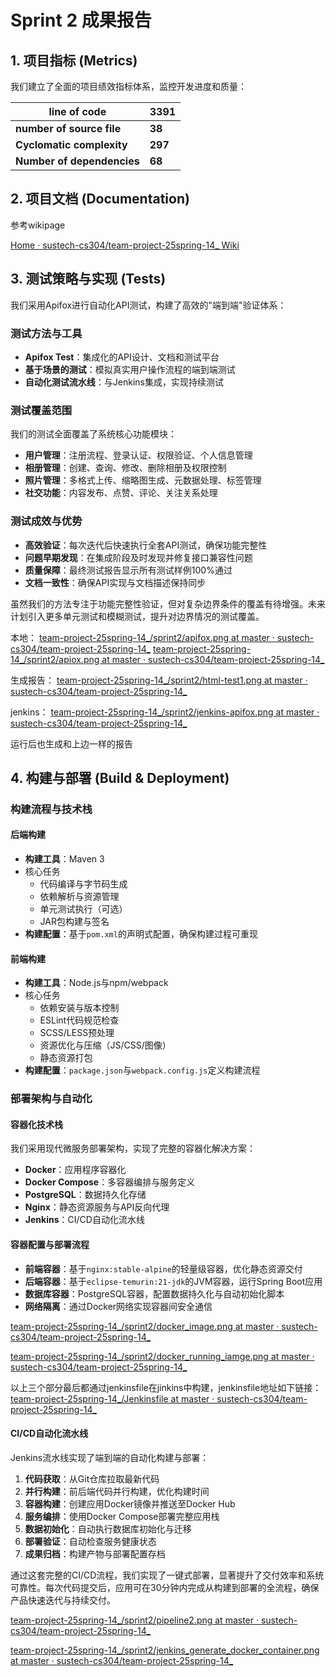 # Sprint 2 成果报告

## 1. 项目指标 (Metrics)

我们建立了全面的项目绩效指标体系，监控开发进度和质量：

| line of code               | 3391    |
| -------------------------- | ------- |
| **number of source file**  | **38**  |
| **Cyclomatic complexity**  | **297** |
| **Number of dependencies** | **68**  |



## 2. 项目文档 (Documentation)

参考wikipage

[Home · sustech-cs304/team-project-25spring-14_ Wiki](https://github.com/sustech-cs304/team-project-25spring-14_/wiki)

## 3. 测试策略与实现 (Tests)

我们采用Apifox进行自动化API测试，构建了高效的"端到端"验证体系：

### 测试方法与工具

- **Apifox Test**：集成化的API设计、文档和测试平台
- **基于场景的测试**：模拟真实用户操作流程的端到端测试
- **自动化测试流水线**：与Jenkins集成，实现持续测试

### 测试覆盖范围

我们的测试全面覆盖了系统核心功能模块：

- **用户管理**：注册流程、登录认证、权限验证、个人信息管理
- **相册管理**：创建、查询、修改、删除相册及权限控制
- **照片管理**：多格式上传、缩略图生成、元数据处理、标签管理
- **社交功能**：内容发布、点赞、评论、关注关系处理

### 测试成效与优势

- **高效验证**：每次迭代后快速执行全套API测试，确保功能完整性
- **问题早期发现**：在集成阶段及时发现并修复接口兼容性问题
- **质量保障**：最终测试报告显示所有测试样例100%通过
- **文档一致性**：确保API实现与文档描述保持同步

虽然我们的方法专注于功能完整性验证，但对复杂边界条件的覆盖有待增强。未来计划引入更多单元测试和模糊测试，提升对边界情况的测试覆盖。

本地：
[team-project-25spring-14_/sprint2/apifox.png at master · sustech-cs304/team-project-25spring-14_](https://github.com/sustech-cs304/team-project-25spring-14_/blob/master/sprint2/apifox.png)
[team-project-25spring-14_/sprint2/apiox.png at master · sustech-cs304/team-project-25spring-14_](https://github.com/sustech-cs304/team-project-25spring-14_/blob/master/sprint2/apiox.png)

生成报告：
[team-project-25spring-14_/sprint2/html-test1.png at master · sustech-cs304/team-project-25spring-14_](https://github.com/sustech-cs304/team-project-25spring-14_/blob/master/sprint2/html-test1.png)

jenkins：
[team-project-25spring-14_/sprint2/jenkins-apifox.png at master · sustech-cs304/team-project-25spring-14_](https://github.com/sustech-cs304/team-project-25spring-14_/blob/master/sprint2/jenkins-apifox.png)

运行后也生成和上边一样的报告

## 4. 构建与部署 (Build & Deployment)

### 构建流程与技术栈

#### 后端构建

- **构建工具**：Maven 3
- 核心任务
  - 代码编译与字节码生成
  - 依赖解析与资源管理
  - 单元测试执行（可选）
  - JAR包构建与签名
- **构建配置**：基于`pom.xml`的声明式配置，确保构建过程可重现

#### 前端构建

- **构建工具**：Node.js与npm/webpack
- 核心任务
  - 依赖安装与版本控制
  - ESLint代码规范检查
  - SCSS/LESS预处理
  - 资源优化与压缩（JS/CSS/图像）
  - 静态资源打包
- **构建配置**：`package.json`与`webpack.config.js`定义构建流程

### 部署架构与自动化

#### 容器化技术栈

我们采用现代微服务部署架构，实现了完整的容器化解决方案：

- **Docker**：应用程序容器化
- **Docker Compose**：多容器编排与服务定义
- **PostgreSQL**：数据持久化存储
- **Nginx**：静态资源服务与API反向代理
- **Jenkins**：CI/CD自动化流水线

#### 容器配置与部署流程

- **前端容器**：基于`nginx:stable-alpine`的轻量级容器，优化静态资源交付
- **后端容器**：基于`eclipse-temurin:21-jdk`的JVM容器，运行Spring Boot应用
- **数据库容器**：PostgreSQL容器，配置数据持久化与自动初始化脚本
- **网络隔离**：通过Docker网络实现容器间安全通信

[team-project-25spring-14_/sprint2/docker_image.png at master · sustech-cs304/team-project-25spring-14_](https://github.com/sustech-cs304/team-project-25spring-14_/blob/master/sprint2/docker_image.png)

[team-project-25spring-14_/sprint2/docker_running_iamge.png at master · sustech-cs304/team-project-25spring-14_](https://github.com/sustech-cs304/team-project-25spring-14_/blob/master/sprint2/docker_running_iamge.png)



以上三个部分最后都通过jenkinsfile在jinkins中构建，jenkinsfile地址如下链接：
[team-project-25spring-14_/Jenkinsfile at master · sustech-cs304/team-project-25spring-14_](https://github.com/sustech-cs304/team-project-25spring-14_/blob/master/Jenkinsfile)

#### CI/CD自动化流水线

Jenkins流水线实现了端到端的自动化构建与部署：

1. **代码获取**：从Git仓库拉取最新代码
2. **并行构建**：前后端代码并行构建，优化构建时间
3. **容器构建**：创建应用Docker镜像并推送至Docker Hub
4. **服务编排**：使用Docker Compose部署完整应用栈
5. **数据初始化**：自动执行数据库初始化与迁移
6. **部署验证**：自动检查服务健康状态
7. **成果归档**：构建产物与部署配置存档

通过这套完整的CI/CD流程，我们实现了一键式部署，显著提升了交付效率和系统可靠性。每次代码提交后，应用可在30分钟内完成从构建到部署的全流程，确保产品快速迭代与持续交付。

[team-project-25spring-14_/sprint2/pipeline2.png at master · sustech-cs304/team-project-25spring-14_](https://github.com/sustech-cs304/team-project-25spring-14_/blob/master/sprint2/pipeline2.png)

[team-project-25spring-14_/sprint2/jenkins_generate_docker_container.png at master · sustech-cs304/team-project-25spring-14_](https://github.com/sustech-cs304/team-project-25spring-14_/blob/master/sprint2/jenkins_generate_docker_container.png)
